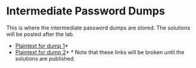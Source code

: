 # Intermediate Password Dumps  

This is where the intermediate password dumps are stored.  The solutions will be posted after the lab.  
* [Plaintext for dump 1](https://github.com/JonZeolla/Presentation_Materials/tree/Password-Cracking_2015-09-24/Intermediate/Password_Dumps/.Solutions/Dump1-Intermediate-Plaintext.txt)\*
* [Plaintext for dump 2](https://github.com/JonZeolla/Presentation_Materials/tree/Password-Cracking_2015-09-24/Intermediate/Password_Dumps/.Solutions/Dump2-Intermediate-Plaintext.txt)\*
\* Note that these links will be broken until the solutions are published.

